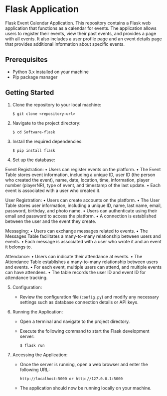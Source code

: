 
# Flask Application

Flask Event Calendar Application.
This repository contains a Flask web application that functions as a calendar for events. The application allows users to register their events, view their past events, and provides a page with all events. It also includes a user profile page and an event details page that provides additional information about specific events.

## Prerequisites

- Python 3.x installed on your machine
- Pip package manager

## Getting Started

1. Clone the repository to your local machine:

   ```shell
   $ git clone <repository-url>
   ```

2. Navigate to the project directory:

   ```shell
   $ cd Software-flask
   ```

3. Install the required dependencies:

   ```shell
   $ pip install flask
   ```

4. Set up the database:

Event Registration: 
•	Users can register events on the platform. 
•	The Event Table stores event information, including a unique ID, user ID (the person who created the event), name, date, location, time, information, player number      (playerNR), type of event, and timestamp of the last update.
•	Each event is associated with a user who created it.

User Registration: 
•	Users can create accounts on the platform. 
•	The User Table stores user information, including a unique ID, name, last name, email, password, birthday, and photo name. 
•	Users can authenticate using their email and password to access the platform. 
•	A connection is established between the user and the event they create. 

Messaging: 
•	Users can exchange messages related to events. 
•	The Messages Table facilitates a many-to-many relationship between users and events.
•	Each message is associated with a user who wrote it and an event it belongs to. 

Attendance: 
•	Users can indicate their attendance at events. 
•	The Attendance Table establishes a many-to-many relationship between users and events.
•	For each event, multiple users can attend, and multiple events can have attendees. 
•	The table records the user ID and event ID for attendance tracking.


5. Configuration:

   - Review the configuration file (`config.py`) and modify any necessary settings such as database connection details or API keys.

6. Running the Application:

   - Open a terminal and navigate to the project directory.
   - Execute the following command to start the Flask development server:

     ```shell
     $ flask run
     ```

7. Accessing the Application:

   - Once the server is running, open a web browser and enter the following URL:

     ```
     http://localhost:5000 or http://127.0.0.1:5000
     ```

   - The application should now be running locally on your machine.
